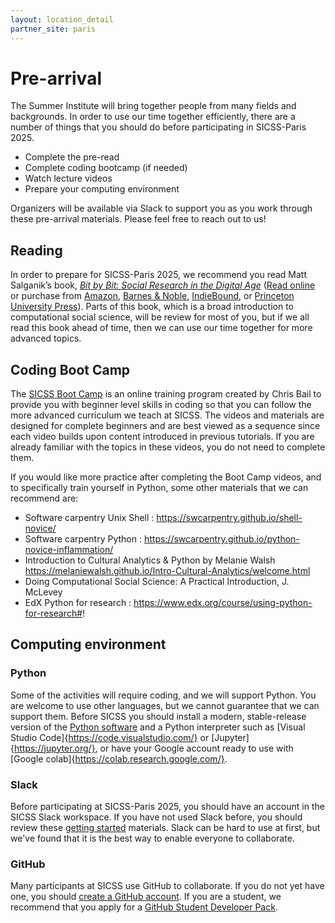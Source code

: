 ```yaml
---
layout: location_detail
partner_site: paris
---
```


[//]: # (Update the following info to match your location!)

# Pre-arrival

The Summer Institute will bring together people from many fields and backgrounds. In order to use our time together efficiently, there are a number of things that you should do before participating in SICSS-Paris 2025.

- Complete the pre-read
- Complete coding bootcamp (if needed)
- Watch lecture videos
- Prepare your computing environment

Organizers will be available via Slack to support you as you work through these pre-arrival materials. Please feel free to reach out to us!

## Reading

In order to prepare for SICSS-Paris 2025, we recommend you read Matt Salganik’s book, *[Bit by Bit: Social Research in the Digital Age](http://www.bitbybitbook.com)* ([Read online](https://www.bitbybitbook.com/en/1st-ed/preface/) or purchase from [Amazon](https://www.amazon.com/Bit-Social-Research-Digital-Age/dp/0691158649), [Barnes & Noble](https://www.barnesandnoble.com/w/bit-by-bit-matthew-salganik/1125483924), [IndieBound](https://www.indiebound.org/book/9780691158648), or [Princeton University Press](https://press.princeton.edu/titles/11057.html)). Parts of this book, which is a broad introduction to computational social science, will be review for most of you, but if we all read this book ahead of time, then we can use our time together for more advanced topics.

## Coding Boot Camp

The [SICSS Boot Camp](https://sicss.io/boot_camp) is an online training program created by Chris Bail to provide you with beginner level skills in coding so that you can follow the more advanced curriculum we teach at SICSS. The videos and materials are designed for complete beginners and are best viewed as a sequence since each video builds upon content introduced in previous tutorials. If you are already familiar with the topics in these videos, you do not need to complete them.

If you would like more practice after completing the Boot Camp videos, and to specifically train yourself in Python, some other materials that we can recommend are:

* Software carpentry Unix Shell : https://swcarpentry.github.io/shell-novice/
* Software carpentry Python : https://swcarpentry.github.io/python-novice-inflammation/
* Introduction to Cultural Analytics & Python by Melanie Walsh https://melaniewalsh.github.io/Intro-Cultural-Analytics/welcome.html
* Doing Computational Social Science: A Practical Introduction, J. McLevey
* EdX Python for research : https://www.edx.org/course/using-python-for-research#!


## Computing environment

### Python

Some of the activities will require coding, and we will support Python. You are welcome to use other languages, but we cannot guarantee that we can support them. Before SICSS you should install a modern, stable-release version of the [Python software](https://www.python.org/) and a Python interpreter such as [Visual Studio Code]{https://code.visualstudio.com/} or [Jupyter]{https://jupyter.org/}, or have your Google account ready to use with [Google colab]{https://colab.research.google.com/}.

### Slack

Before participating at SICSS-Paris 2025, you should have an account in the SICSS Slack workspace.  If you have not used Slack before, you should review these [getting started](https://slack.com/help/categories/360000049043-Getting-started) materials.  Slack can be hard to use at first, but we've found that it is the best way to enable everyone to collaborate.

### GitHub

Many participants at SICSS use GitHub to collaborate. If you do not yet have one, you should [create a GitHub account](https://github.com/join). If you are a student, we recommend that you apply for a [GitHub Student Developer Pack](https://education.github.com/pack).
